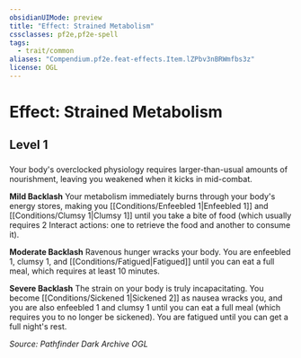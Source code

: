 ```yaml
---
obsidianUIMode: preview
title: "Effect: Strained Metabolism"
cssclasses: pf2e,pf2e-spell
tags:
  - trait/common
aliases: "Compendium.pf2e.feat-effects.Item.lZPbv3nBRWmfbs3z"
license: OGL
---
```

# Effect: Strained Metabolism
## Level 1
### 






Your body's overclocked physiology requires larger-than-usual amounts of nourishment, leaving you weakened when it kicks in mid-combat.

**Mild Backlash** Your metabolism immediately burns through your body's energy stores, making you [[Conditions/Enfeebled 1|Enfeebled 1]] and [[Conditions/Clumsy 1|Clumsy 1]] until you take a bite of food (which usually requires 2 Interact actions: one to retrieve the food and another to consume it).

**Moderate Backlash** Ravenous hunger wracks your body. You are enfeebled 1, clumsy 1, and [[Conditions/Fatigued|Fatigued]] until you can eat a full meal, which requires at least 10 minutes.

**Severe Backlash** The strain on your body is truly incapacitating. You become [[Conditions/Sickened 1|Sickened 2]] as nausea wracks you, and you are also enfeebled 1 and clumsy 1 until you can eat a full meal (which requires you to no longer be sickened). You are fatigued until you can get a full night's rest.

*Source: Pathfinder Dark Archive*
*OGL*